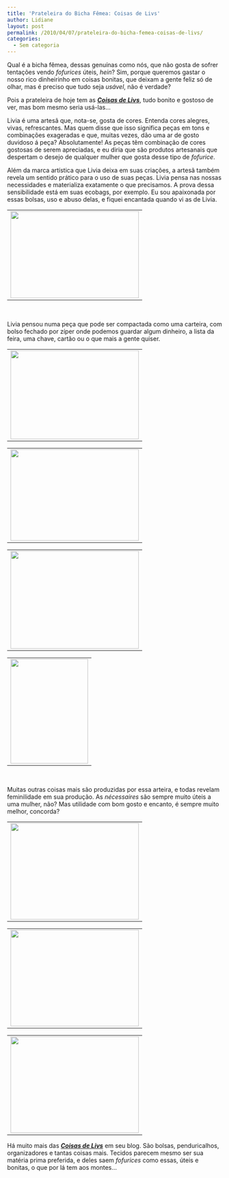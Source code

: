 ```yaml
---
title: 'Prateleira do Bicha Fêmea: Coisas de Livs'
author: Lidiane
layout: post
permalink: /2010/04/07/prateleira-do-bicha-femea-coisas-de-livs/
categories:
  - Sem categoria
---
```

Qual é a bicha fêmea, dessas genuínas como nós, que não gosta de sofrer tentações vendo _fofurices_ úteis, _hein_? Sim, porque queremos gastar o nosso rico dinheirinho em coisas bonitas, que deixam a gente feliz só de olhar, mas é preciso que tudo seja _usável_, não é verdade?

Pois a prateleira de hoje tem as **_<a href="http://coisasdelivs.blogspot.com/" target="_blank" rel="noopener noreferrer">Coisas de Livs</a>_**, tudo bonito e gostoso de ver, mas bom mesmo seria usá-las…

<!--more-->

Livia é uma artesã que, nota-se, gosta de cores. Entenda cores alegres, vivas, refrescantes. Mas quem disse que isso significa peças em tons e combinações exageradas e que, muitas vezes, dão uma ar de gosto duvidoso á peça? Absolutamente! As peças têm combinação de cores gostosas de serem apreciadas, e eu diria que são produtos artesanais que despertam o desejo de qualquer mulher que gosta desse tipo de _fofurice_.

Além da marca artística que Livia deixa em suas criações, a artesã também revela um sentido prático para o uso de suas peças. Livia pensa nas nossas necessidades e materializa exatamente o que precisamos. A prova dessa sensibilidade está em suas ecobags, por exemplo. Eu sou apaixonada por essas bolsas, uso e abuso delas, e fiquei encantada quando vi as de Livia.

<table align="center">
  <tr>
    <td>
      <a href="https://www.trololodemulher.com.br/2010/02/ecobags1.jpg"><img class="aligncenter size-medium wp-image-4344" title="ecobags" src="https://www.trololodemulher.com.br/2010/02/ecobags1-300x203.jpg" alt="" width="300" height="203" /></a>
    </td>
  </tr>
</table>

 

Livia pensou numa peça que pode ser compactada como uma carteira, com bolso fechado por zíper onde podemos guardar algum dinheiro, a lista da feira, uma chave, cartão ou o que mais a gente quiser.

<table align="center">
  <tr>
    <td>
      <a href="https://www.trololodemulher.com.br/2010/02/ecobag-frente.jpg"><img class="aligncenter size-medium wp-image-4342" title="ecobag frente" src="https://www.trololodemulher.com.br/2010/02/ecobag-frente-300x207.jpg" alt="" width="300" height="207" /></a>
    </td>
  </tr>
</table>

<table align="center">
  <tr>
    <td>
      <a href="https://www.trololodemulher.com.br/2010/02/ecobag-blso-ziper.jpg"><img class="aligncenter size-medium wp-image-4341" title="ecobag blso ziper" src="https://www.trololodemulher.com.br/2010/02/ecobag-blso-ziper-300x213.jpg" alt="" width="300" height="213" /></a>
    </td>
  </tr>
</table>

<table align="center">
  <tr>
    <td>
      <a href="https://www.trololodemulher.com.br/2010/02/ecobag-ziper-abero.jpg"><img class="aligncenter size-medium wp-image-4343" title="ecobag zíper abero" src="https://www.trololodemulher.com.br/2010/02/ecobag-ziper-abero-300x228.jpg" alt="" width="300" height="228" /></a>
    </td>
  </tr>
</table>

<table align="center">
  <tr>
    <td>
      <a href="https://www.trololodemulher.com.br/2010/02/ecobag-aberta.jpg"><img class="aligncenter size-full wp-image-4340" title="ecobag aberta" src="https://www.trololodemulher.com.br/2010/02/ecobag-aberta.jpg" alt="" width="181" height="244" /></a>
    </td>
  </tr>
</table>

 

Muitas outras coisas mais são produzidas por essa arteira, e todas revelam feminilidade em sua produção. As _nécessaires_ são sempre muito úteis a uma mulher, não? Mas utilidade com bom gosto e encanto, é sempre muito melhor, concorda?

<table align="center">
  <tr>
    <td>
      <a href="https://www.trololodemulher.com.br/2010/02/necessaires.jpg"><img class="aligncenter size-medium wp-image-4347" title="nécessaires" src="https://www.trololodemulher.com.br/2010/02/necessaires-300x225.jpg" alt="" width="300" height="225" /></a>
    </td>
  </tr>
</table>

<table align="center">
  <tr>
    <td>
      <a href="https://www.trololodemulher.com.br/2010/02/necessaire-conjunto.jpg"><img class="aligncenter size-medium wp-image-4346" title="nécessaire conjunto" src="https://www.trololodemulher.com.br/2010/02/necessaire-conjunto-300x225.jpg" alt="" width="300" height="225" /></a>
    </td>
  </tr>
</table>

<table align="center">
  <tr>
    <td>
      <a href="https://www.trololodemulher.com.br/2010/02/necessaire-com-penduricalho.jpg"><img class="aligncenter size-medium wp-image-4345" title="nécessaire com penduricalho" src="https://www.trololodemulher.com.br/2010/02/necessaire-com-penduricalho-300x225.jpg" alt="" width="300" height="225" /></a>
    </td>
  </tr>
</table>

Há muito mais das **_<a href="http://coisasdelivs.blogspot.com/" target="_blank" rel="noopener noreferrer">Coisas de Livs</a>_** em seu blog. São bolsas, penduricalhos, organizadores e tantas coisas mais. Tecidos parecem mesmo ser sua matéria prima preferida, e deles saem _fofurices_ como essas, úteis e bonitas, o que por lá tem aos montes…